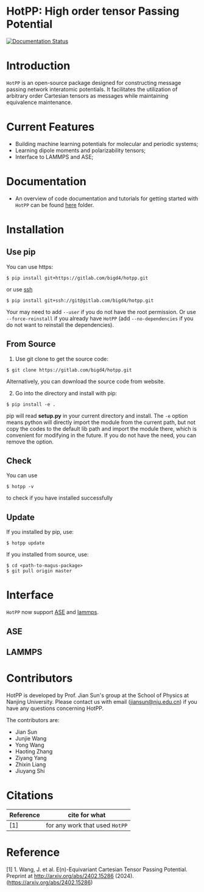 # **HotPP: High order tensor Passing Potential**
[![Documentation Status](https://readthedocs.org/projects/hotpp/badge/?version=latest)](https://hotpp.readthedocs.io/en/latest/?badge=latest)

# Introduction
`HotPP` is an open-source package designed for constructing message passing network interatomic potentials. It facilitates the utilization of arbitrary order Cartesian tensors as messages while maintaining equivalence maintenance.

# Current Features
* Building machine learning potentials for molecular and periodic systems;
* Learning dipole moments and polarizability tensors;
* Interface to LAMMPS and ASE;


# Documentation
* An overview of code documentation and tutorials for getting started with `HotPP` can be found [here](https://hotpp.readthedocs.io/en/latest/) folder.

# Installation
<span id= "using_pip"> </span>

## Use pip 
You can use https:
```shell
$ pip install git+https://gitlab.com/bigd4/hotpp.git
```
or use [ssh](https://docs.gitlab.com/ee/user/ssh.html)
```shell
$ pip install git+ssh://git@gitlab.com/bigd4/hotpp.git
```
Your may need to add `--user` if you do not have the root permission. Or use `--force-reinstall` if you already  have `HotPP` (add `--no-dependencies` if you do not want to reinstall the dependencies).


## From Source
1. Use git clone to get the source code:
```shell
$ git clone https://gitlab.com/bigd4/hotpp.git
```
Alternatively, you can download the source code from website.

2. Go into the directory and install with pip:
```shell
$ pip install -e .
```
pip will read **setup.py** in your current directory and install. The `-e` option means python will directly import the module from the current path, but not copy the codes to the default lib path and import the module there, which is convenient for modifying in the future. If you do not have the need, you can remove the option.
<!-- 
## Offline package

We provide an offline package in the [release](https://gitlab.com/bigd4/magus/-/releases). You can also use [conda-build](https://docs.conda.io/projects/conda-build/en/latest/) and [constructor](https://conda.github.io/constructor/) to make it by yourself as described [here](https://gitlab.com/bigd4/magus/-/tree/master/conda).  
After get the package,
```shell
$ chmod +x magus-***-Linux-x86_64.sh
$ ./magus-***-Linux-x86_64.sh
```
and follow the guide. -->
## Check
You can use 
```shell
$ hotpp -v
```
to check if you have installed successfully

## Update
If you installed by pip, use:
```shell
$ hotpp update
```
If you installed from source, use:
```shell
$ cd <path-to-magus-package>
$ git pull origin master
```
<!-- 
# Environment variables
## Job management system
Add
```shell
$ export JOB_SYSTEM=LSF/SLURM/PBS
```
in your `~/.bashrc` according to your job management system (choose one of them).  

## Auto completion
Put [`auto_complete.sh`](https://gitlab.com/bigd4/magus/-/blob/master/magus/auto_complete.sh) in your `PATH` like:
```shell
source <your-path-to>/auto_complete.sh
``` -->

# Interface
`HotPP` now support [ASE](https://wiki.fysik.dtu.dk/ase/ase/calculators/calculators.html#module-ase.calculators) and [lammps](https://www.lammps.org/). 
## ASE
## LAMMPS

# Contributors
HotPP is developed by Prof. Jian Sun's group at the School of Physics at Nanjing University. Please contact us with email (jiansun@nju.edu.cn) if you have any questions concerning HotPP. 

The contributors are:
- Jian Sun
- Junjie Wang
- Yong Wang
- Haoting Zhang
- Ziyang Yang
- Zhixin Liang
- Jiuyang Shi

# Citations
| Reference | cite for what                         |
| --------- | ------------------------------------- |
| [1]    | for any work that used `HotPP`        |


# Reference

[1] 1. Wang, J. et al. E(n)-Equivariant Cartesian Tensor Passing Potential. Preprint at http://arxiv.org/abs/2402.15286 (2024).
 (https://arxiv.org/abs/2402.15286)
